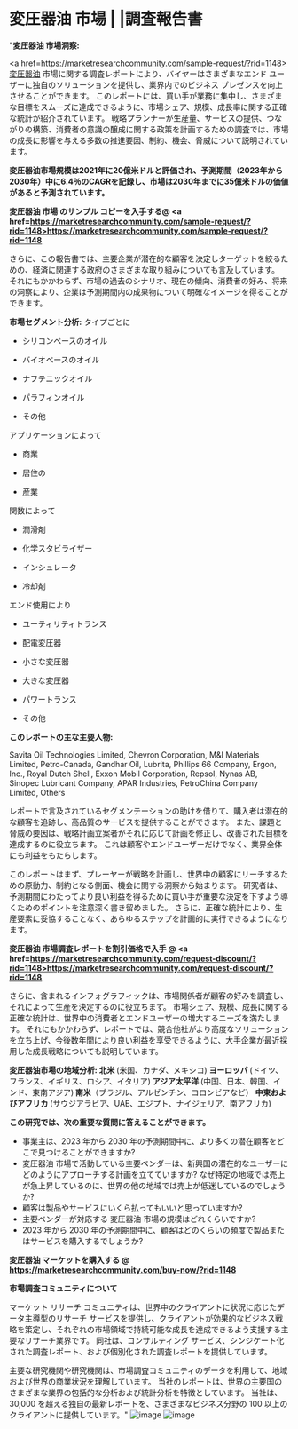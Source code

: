 #  変圧器油 市場 | |調査報告書
"<strong>変圧器油 市場洞察:</strong>

<a href=https://marketresearchcommunity.com/sample-request/?rid=1148>変圧器油</a> 市場に関する調査レポートにより、バイヤーはさまざまなエンド ユーザーに独自のソリューションを提供し、業界内でのビジネス プレゼンスを向上させることができます。 このレポートには、買い手が業務に集中し、さまざまな目標をスムーズに達成できるように、市場シェア、規模、成長率に関する正確な統計が紹介されています。 戦略プランナーが生産量、サービスの提供、つながりの構築、消費者の意識の醸成に関する政策を計画するための調査では、市場の成長に影響を与える多数の推進要因、制約、機会、脅威について説明されています。

<strong>変圧器油市場規模は2021年に20億米ドルと評価され、予測期間（2023年から2030年）中に6.4％のCAGRを記録し、市場は2030年までに35億米ドルの価値があると予測されています。</strong>

<strong>変圧器油 市場 のサンプル コピーを入手する@ <a href=https://marketresearchcommunity.com/sample-request/?rid=1148><u>https://marketresearchcommunity.com/sample-request/?rid=1148</u></a></strong>

さらに、この報告書では、主要企業が潜在的な顧客を決定しターゲットを絞るための、経済に関連する政府のさまざまな取り組みについても言及しています。 それにもかかわらず、市場の過去のシナリオ、現在の傾向、消費者の好み、将来の洞察により、企業は予測期間内の成果物について明確なイメージを得ることができます。

<strong>市場セグメント分析:</strong>
タイプごとに



- シリコンベースのオイル

- バイオベースのオイル

- ナフテニックオイル

- パラフィンオイル

- その他



アプリケーションによって



- 商業

- 居住の

- 産業



関数によって



- 潤滑剤

- 化学スタビライザー

- インシュレータ

- 冷却剤



エンド使用により



- ユーティリティトランス

- 配電変圧器

- 小さな変圧器

- 大きな変圧器

- パワートランス

- その他

<strong>このレポートの主な主要人物:</strong>

Savita Oil Technologies Limited, Chevron Corporation, M&amp;I Materials Limited, Petro-Canada, Gandhar Oil, Lubrita, Phillips 66 Company, Ergon, Inc., Royal Dutch Shell, Exxon Mobil Corporation, Repsol, Nynas AB, Sinopec Lubricant Company, APAR Industries, PetroChina Company Limited, Others



レポートで言及されているセグメンテーションの助けを借りて、購入者は潜在的な顧客を追跡し、高品質のサービスを提供することができます。 また、課題と脅威の要因は、戦略計画立案者がそれに応じて計画を修正し、改善された目標を達成するのに役立ちます。 これは顧客やエンドユーザーだけでなく、業界全体にも利益をもたらします。

このレポートはまず、プレーヤーが戦略を計画し、世界中の顧客にリーチするための原動力、制約となる側面、機会に関する洞察から始まります。 研究者は、予測期間にわたってより良い利益を得るために買い手が重要な決定を下すよう導くためのポイントを注意深く書き留めました。 さらに、正確な統計により、生産要素に妥協することなく、あらゆるステップを計画的に実行できるようになります。

<strong>変圧器油 市場調査レポートを割引価格で入手 @ <a href=https://marketresearchcommunity.com/request-discount/?rid=1148><u>https://marketresearchcommunity.com/request-discount/?rid=1148</u></a></strong>

さらに、含まれるインフォグラフィックは、市場関係者が顧客の好みを調査し、それによって生産を決定するのに役立ちます。 市場シェア、規模、成長に関する正確な統計は、世界中の消費者とエンドユーザーの増大するニーズを満たします。 それにもかかわらず、レポートでは、競合他社がより高度なソリューションを立ち上げ、今後数年間により良い利益を享受できるように、大手企業が最近採用した成長戦略についても説明しています。

<strong>変圧器油市場の地域分析:
北米 </strong>(米国、カナダ、メキシコ)<strong>
ヨーロッパ </strong>(ドイツ、フランス、イギリス、ロシア、イタリア)<strong>
アジア太平洋 </strong>(中国、日本、韓国、インド、東南アジア)<strong>
南米</strong>（ブラジル、アルゼンチン、コロンビアなど）<strong>
中東およびアフリカ </strong>(サウジアラビア、UAE、エジプト、ナイジェリア、南アフリカ)<strong></strong>

<strong>この研究では、次の重要な質問に答えることができます。</strong>
<ul>
  <li>事業主は、2023 年から 2030 年の予測期間中に、より多くの潜在顧客をどこで見つけることができますか?</li>
  <li>変圧器油 市場で活動している主要ベンダーは、新興国の潜在的なユーザーにどのようにアプローチする計画を立てていますか? なぜ特定の地域では売上が急上昇しているのに、世界の他の地域では売上が低迷しているのでしょうか?</li>
  <li>顧客は製品やサービスにいくら払ってもいいと思っていますか?</li>
  <li>主要ベンダーが対応する 変圧器油 市場の規模はどれくらいですか?</li>
  <li>2023 年から 2030 年の予測期間中に、顧客はどのくらいの頻度で製品またはサービスを購入するでしょうか?</li>
</ul>
<strong>変圧器油 マーケットを購入する @ <a href=https://marketresearchcommunity.com/buy-now/?rid=1148><u>https://marketresearchcommunity.com/buy-now/?rid=1148</u></a></strong>

<strong>市場調査コミュニティについて</strong>

マーケット リサーチ コミュニティは、世界中のクライアントに状況に応じたデータ主導型のリサーチ サービスを提供し、クライアントが効果的なビジネス戦略を策定し、それぞれの市場領域で持続可能な成長を達成できるよう支援する主要なリサーチ業界です。 同社は、コンサルティング サービス、シンジケート化された調査レポート、および個別化された調査レポートを提供しています。

主要な研究機関や研究機関は、市場調査コミュニティのデータを利用して、地域および世界の商業状況を理解しています。 当社のレポートは、世界の主要国のさまざまな業界の包括的な分析および統計分析を特徴としています。 当社は、30,000 を超える独自の最新レポートを、さまざまなビジネス分野の 100 以上のクライアントに提供しています。"
![image](https://github.com/Gargi1522/MRC/assets/158283091/024977cc-555e-4682-94de-178eb09abe6b)
![image](https://github.com/Gargi1522/MRC/assets/158283091/e5aa56e7-6dcc-4434-b5fa-04bb1b52852d)
